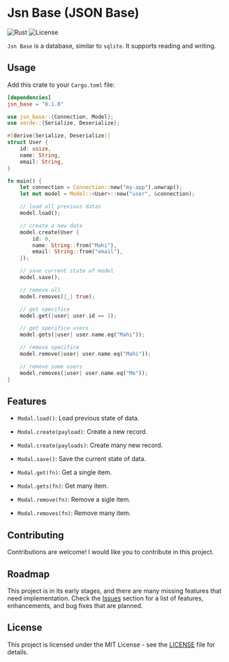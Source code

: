 # Jsn Base (JSON Base)

![Rust](https://img.shields.io/badge/language-Rust-orange.svg)
![License](https://img.shields.io/badge/license-MIT-blue.svg)

`Jsn Base` is a database, similar to `sqlite`. It supports reading and writing.

## Usage

Add this crate to your `Cargo.toml` file:

```toml
[dependencies]
jsn_base = "0.1.0"
```


```rs
use jsn_base::{Connection, Model};
use serde::{Serialize, Deserialize};

#[derive(Serialize, Deserialize)]
struct User {
    id: usize,
    name: String,
    email: String,
}

fn main() {
    let connection = Connection::new("my-app").unwrap();
    let mut model = Model::<User>::new("user", &connection);

    // load all previous datas
    model.load();

    // create a new data
    model.create(User {
        id: 0,
        name: String::from("Mahi"),
        email: String::from("email"),
    });

    // save current state of model
    model.save();

    // remove all
    model.removes(|_| true);

    // get specifice
    model.get(|user| user.id == 1);

    // get specifice users
    model.gets(|user| user.name.eq("Mahi"));

    // remove specifice
    model.remove(|user| user.name.eq("Mahi"));

    // remove some users
    model.removes(|user| user.name.eq("Me"));
}

```

## Features

- `Modal.load()`: Load previous state of data.

- `Modal.create(payload)`: Create a new record.

- `Modal.create(payloads)`: Create many new record.

- `Modal.save()`: Save the current state of data.

- `Modal.get(fn)`: Get a single item.

- `Modal.gets(fn)`: Get many item.

- `Modal.remove(fn)`: Remove a sigle item.

- `Modal.removes(fn)`: Remove many item.


## Contributing

Contributions are welcome! I would like you to contribute in this project.

## Roadmap

This project is in its early stages, and there are many missing features that need implementation. Check the [Issues](/issues) section for a list of features, enhancements, and bug fixes that are planned.

## License

This project is licensed under the MIT License - see the [LICENSE](/LICENSE.md) file for details.
